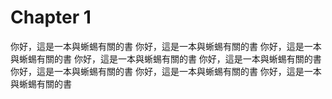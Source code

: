 # Chapter 1

你好，這是一本與蜥蜴有關的書
你好，這是一本與蜥蜴有關的書
你好，這是一本與蜥蜴有關的書
你好，這是一本與蜥蜴有關的書
你好，這是一本與蜥蜴有關的書
你好，這是一本與蜥蜴有關的書
你好，這是一本與蜥蜴有關的書
你好，這是一本與蜥蜴有關的書
